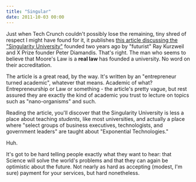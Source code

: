 ```yaml
---
title: "Singular"
date: 2011-10-03 00:00
---
```


<import><p>Just when Tech Crunch couldn't possibly lose the remaining, tiny shred of respect I might have found for it, it publishes <a href="http://techcrunch.com/2010/12/12/maybe-there-is-hope-for-silicon-valley-and-the-world-after-all/" target="_blank">this article discussing the "Singularity University"</a> founded two years ago by "futurist" Ray Kurzweil and X Prize founder Peter Diamandis.
That's right. The man who seems to believe that Moore's Law is a <strong>real law</strong> has founded a university. No word on their accreditation.</p>
<p>The article is a great read, by the way. It's written by an "entrepreneur turned academic", whatever that means. Academic of what? Entrepreneurship or Law or something - the article's pretty vague, but rest assured they are exactly the kind of academic you trust to lecture on topics such as "nano-organisms" and such.</p>
<p>Reading the article, you'll discover that the Singularity University is less a place about teaching <em>students</em>, like most universities, and actually a place where "select groups of business executives, technologists, and government leaders" are taught about "Exponential Technologies."</p>
<p>Huh.</p>
<p>It's got to be hard telling people exactly what they want to hear: that Science will solve the world's problems and that they can again be optimistic about the future. Not nearly as hard as accepting (modest, I'm sure) payment for your services, but hard nonetheless.</p></import>

<!-- more -->

